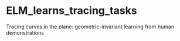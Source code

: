 # ELM_learns_tracing_tasks
Tracing curves in the plane: geometric-invariant learning from human demonstrations 
